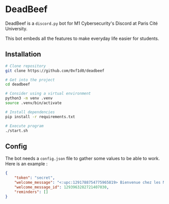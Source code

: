# DeadBeef

DeadBeef is a `discord.py` bot for M1 Cybersecurity's Discord at Paris Cité University.

This bot embeds all the features to make everyday life easier for students.

## Installation

```sh
# Clone repository
git clone https://github.com/0xf1d0/deadbeef

# Get into the project
cd deadbeef

# Consider using a virtual environment
python3 -m venv .venv
source .venv/bin/activate

# Install dependencies
pip install -r requirements.txt

# Execute program
./start.sh
```

## Config

The bot needs a `config.json` file to gather some values to be able to work.
Here is an example :

```json
{
    "token": "secret",
    "welcome_message": "<:upc:1291788754775965819> Bienvenue chez les M1 Cybers\u00e9curit\u00e9 de l'Universit\u00e9 Paris Cit\u00e9 <:upc:1291788754775965819> !\n\n:student: Etudiant(e) en Cybers\u00e9curit\u00e9, tu trouveras ici des informations utiles pour ton ann\u00e9e universitaire. N'h\u00e9site pas \u00e0 poser des questions, \u00e0 partager des informations ou \u00e0 discuter avec les autres \u00e9tudiants ! :smiley:\n\n:warning: Merci de respecter les r\u00e8gles de bonne conduite et de ne pas partager d'informations sensibles. :warning:\n\nInvit\u00e9(e) ou Etudiant(e) ? Choisissez votre identit\u00e9 dans le menu d\u00e9roulant ci-dessous.\n\n:warning: **TOUTE USURPATION D'IDENTITE EST ENREGISTREE ET RAPPORTEE** :warning:\n\n:bug: __Si vous rencontrez un probl\u00e8me lors de cette \u00e9tape, contactez <@253616158895243264>__\n\nBonne ann\u00e9e universitaire \u00e0 tous ! :mortar_board:",
    "welcome_message_id": 1293963282721407030,
    "reminders": []
}
```